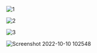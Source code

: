 ![1](https://user-images.githubusercontent.com/37810786/194917750-39b17acc-fc19-46ee-aab2-ef3c420ea8f8.jpg)

![2](https://user-images.githubusercontent.com/37810786/194917845-6876c8ef-fee2-4a2a-9063-ccaa28d74596.jpg)

![3](https://user-images.githubusercontent.com/37810786/194917866-ef32ef69-8cbb-4c97-9c12-b7637f3ce40b.jpg)

![Screenshot 2022-10-10 102548](https://user-images.githubusercontent.com/37810786/194901813-2451bd69-1844-4ba5-904f-8784aeb31027.jpg)


